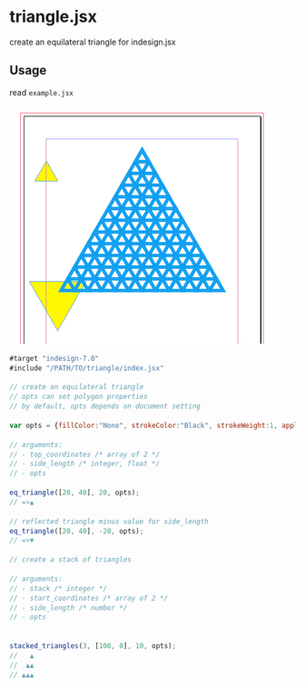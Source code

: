 # triangle.jsx

create an equilateral triangle for indesign.jsx

## Usage

read `example.jsx`

![Screenshot](screenshot.png)

~~~javascript
#target "indesign-7.0"
#include "/PATH/TO/triangle/index.jsx"

// create an equilateral triangle
// opts can set polygon properties
// by default, opts depends on document setting

var opts = {fillColor:"None", strokeColor:"Black", strokeWeight:1, appliedObjectStyle:"OBJ_STYLE", label:"triangle"};

// arguments:
// - top_coordinates /* array of 2 */
// - side_length /* integer, float */
// - opts

eq_triangle([20, 40], 20, opts);
// =>▲

// reflected triangle minus value for side_length
eq_triangle([20, 40], -20, opts);
// =>▼

// create a stack of triangles

// arguments:
// - stack /* integer */
// - start_coordinates /* array of 2 */
// - side_length /* number */
// - opts


stacked_triangles(3, [100, 0], 10, opts);
//   ▲
//  ▲▲
// ▲▲▲

~~~
